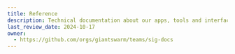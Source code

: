 ```yaml
---
title: Reference
description: Technical documentation about our apps, tools and interfaces. Users can find API schema, CLIs, Chart references and more.
last_review_date: 2024-10-17
owner:
  - https://github.com/orgs/giantswarm/teams/sig-docs
---
```

